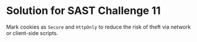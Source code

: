 # Solution for SAST Challenge 11

Mark cookies as `Secure` and `HttpOnly` to reduce the risk of theft via network or client-side scripts.
